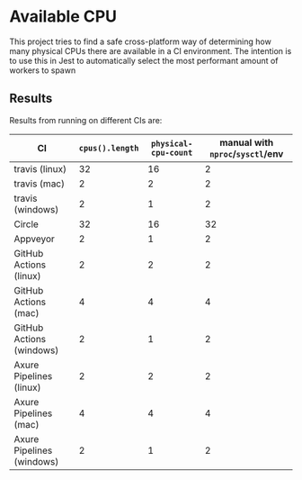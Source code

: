 # Available CPU

This project tries to find a safe cross-platform way of determining how many physical CPUs there are available in a CI environment. The intention is to use this in Jest to automatically select the most performant amount of workers to spawn

## Results

Results from running on different CIs are:

| CI                        | `cpus().length` | `physical-cpu-count` | manual with `nproc`/`sysctl`/env |
| ------------------------- | --------------- | -------------------- | -------------------------------- |
| travis (linux)            | 32              | 16                   | 2                                |
| travis (mac)              | 2               | 2                    | 2                                |
| travis (windows)          | 2               | 1                    | 2                                |
| Circle                    | 32              | 16                   | 32                               |
| Appveyor                  | 2               | 1                    | 2                                |
| GitHub Actions (linux)    | 2               | 2                    | 2                                |
| GitHub Actions (mac)      | 4               | 4                    | 4                                |
| GitHub Actions (windows)  | 2               | 1                    | 2                                |
| Axure Pipelines (linux)   | 2               | 2                    | 2                                |
| Axure Pipelines (mac)     | 4               | 4                    | 4                                |
| Axure Pipelines (windows) | 2               | 1                    | 2                                |
